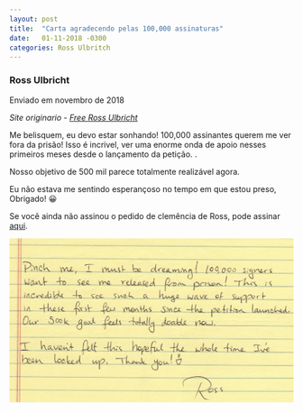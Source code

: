 ```yaml
---
layout: post
title:  "Carta agradecendo pelas 100,000 assinaturas"
date:   01-11-2018 -0300
categories: Ross Ulbritch
---
```



### Ross Ulbricht


Enviado em novembro de 2018


_Site originario - [Free Ross Ulbricht](https://freeross.org/letter-for-100k-signatures/)_

Me belisquem, eu devo estar sonhando! 100,000 assinantes querem me ver fora da prisão! Isso é incrivel, ver uma enorme onda de apoio nesses primeiros meses desde o lançamento da petição. .

Nosso objetivo de 500 mil parece totalmente realizável agora.

Eu não estava me sentindo esperançoso no tempo em que estou preso, Obrigado! 😀

Se você ainda não assinou o pedido de clemência de Ross, pode assinar [aqui](https://www.change.org/p/freerosspetition-we-seek-potus-s-clemency-for-ross-ulbricht-serving-double-life-for-a-website-realdonaldtrump-free-ross).

![](../pages/img/Ross_100k_note.jpg)